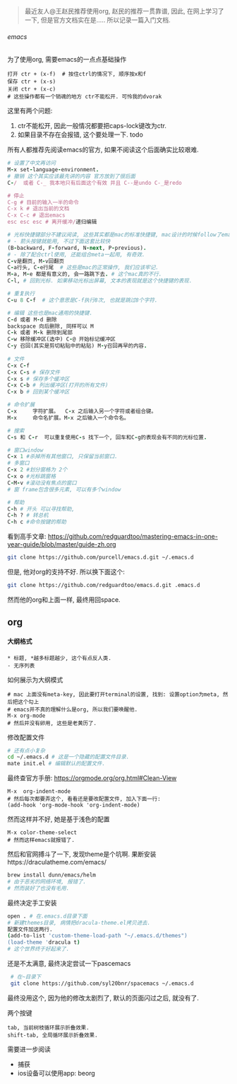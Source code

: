 > 最近友人@王赵民推荐使用org, 赵民的推荐一贯靠谱, 因此, 在网上学习了一下, 但是官方文档实在是….. 所以记录一篇入门文档.

###### emacs

为了使用org, 需要emacs的一点点基础操作

```
打开 ctr + (x-f)  # 按住ctrl的情况下, 顺序按x和f
保存 ctr + (x-s)
关闭 ctr + (x-c)
# 这些操作都有一个销魂的地方 ctr不能松开. 可怜我的dvorak
```

这里有两个问题:

1. ctr不能松开, 因此一般情况都要把caps-lock键改为ctr.
2. 如果目录不存在会报错, 这个要处理一下. todo

所有人都推荐先阅读emacs的官方, 如果不阅读这个后面确实比较艰难. 

```ruby
# 设置了中文再访问
M-x set-language-environment. 
# 撤销 这个其实应该最先讲的内容 官方放到了很后面
C-/  或者 C-_ 我本地只有后面这个有效 并且 C--是undo C-_是redo

# 停止
C-g # 目前的输入一半的命令
C-x k # 退出当前的文档
C-x C-c # 退出emacs
esc esc esc # 离开缓冲/递归编辑

# 光标快捷键部分不建议阅读, 这些其实都是mac的标准快捷键, mac设计的时候follow了emacs
# - 箭头按键就能用, 不过下面这套比较快
(B-backward, F-forward, N-next, P-previous).
# - 除了配合ctrl使用, 还能组合meta一起用, 有奇效.
C-v是翻页, M-v回翻页
C-a行头, C-e行尾  # 这些是mac的正常操作, 我们应该牢记.
M-a, M-e 都是有意义的, 会一路跳下去. # 这个mac真的不行.
C-l, # 回到光标. 如果移动光标出屏幕, 文本的表现就是这个快捷键的表现.

# 重复执行
C-u 8 C-f  # 这个意思是C-f执行8次, 也就是跳过8个字符.

# 编辑 这些也是mac通用的快捷键.
C-d 或者 M-d 删除
backspace 向后删除, 同样可以 M
C-k 或者 M-k 删除到尾部
C-w 移除缓冲区(选中) C-@ 开始标记缓冲区
C-y 召回(其实是剪切粘贴中的粘贴) M-y召回再早的内容.
  
# 文件
C-x C-f
C-x C-s # 保存文件
C-x s # 保存多个缓冲区
C-x C-b # 列出缓冲区(打开的所有文件)
C-x b # 回到某个缓冲区

# 命令扩展
C-x     字符扩展。  C-x 之后输入另一个字符或者组合键。                  
M-x     命令名扩展。M-x 之后输入一个命令名。      

# 搜索
C-s 和 C-r  可以重复使用C-s 找下一个, 回车和C-g的表现会有不同的光标位置.

# 窗口window
C-x 1 #杀掉所有其他窗口, 只保留当前窗口.
# 多窗口
C-x 2 #划分窗格为 2个
C-x o #光标跳窗格
C-M-v #滚动没有焦点的窗口
# 窗 frame包含很多元素, 可以有多个window

# 帮助
C-h # 开头 可以寻找帮助, 
C-h ? # 转总机
C-h c #命令按键的帮助
```

看到高手文章: https://github.com/redguardtoo/mastering-emacs-in-one-year-guide/blob/master/guide-zh.org

```sh
git clone https://github.com/purcell/emacs.d.git ~/.emacs.d
```

但是, 他对org的支持不好. 所以换下面这个:

```sh
git clone https://github.com/redguardtoo/emacs.d.git .emacs.d
```

然而他的org和上面一样, 最终用回space.

## org

#### 大纲格式

```
* 标题, *越多标题越少, 这个有点反人类.
- 无序列表
```

如何展示为大纲模式

```
# mac 上面没有meta-key, 因此要打开terminal的设置, 找到: 设置option为meta, 然后把这个勾上
# emacs并不真的理解什么是org, 所以我们要唤醒他.
M-x org-mode
# 然后并没有卵用, 这些是老黄历了.
```

修改配置文件

```sh
# 还有点小复杂
cd ~/.emacs.d # 这是一个隐藏的配置文件目录.
mate init.el # 编辑默认的配置文件.
```

最终查官方手册: https://orgmode.org/org.html#Clean-View

```
M-x  org-indent-mode
# 然后每次都要弄这个, 看看还是要改配置文件, 加入下面一行: 
(add-hook 'org-mode-hook 'org-indent-mode)
```

然而这样并不好, 她是基于浅色的配置

```
M-x color-theme-select
# 然而这样emacs就报错了.
```

然后和官网搏斗了一下, 发现theme是个坑啊. 果断安装https://draculatheme.com/emacs/

```sh
brew install dunn/emacs/helm
# 由于恶劣的网络环境, 报错了.
# 然而装好了也没有毛用.
```

最终决定手工安装

```sh
open . # 在.emacs.d目录下面
# 新建themes目录, 病情把dracula-theme.el拷贝进去.
配置文件加这两行.
(add-to-list 'custom-theme-load-path "~/.emacs.d/themes")
(load-theme 'dracula t)
# 这个世界终于好起来了.
```

还是不太满意, 最终决定尝试一下pascemacs

```sh
 # 在~目录下 
 git clone https://github.com/syl20bnr/spacemacs ~/.emacs.d
```

最终没用这个, 因为他的修改太剧烈了, 默认的页面闪过之后, 就没有了. 

两个按键

```
tab, 当前树枝循环展示折叠效果.
shift-tab, 全局循环展示折叠效果.
```



需要进一步阅读

- 捕获
- ios设备可以使用app: beorg